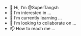 - 👋 Hi, I’m @SuperTangsh
- 👀 I’m interested in ...
- 🌱 I’m currently learning ...
- 💞️ I’m looking to collaborate on ...
- 📫 How to reach me ...

<!---
SuperTangsh/SuperTangsh is a ✨ special ✨ repository because its `README.md` (this file) appears on your GitHub profile.
You can click the Preview link to take a look at your changes.
--->
